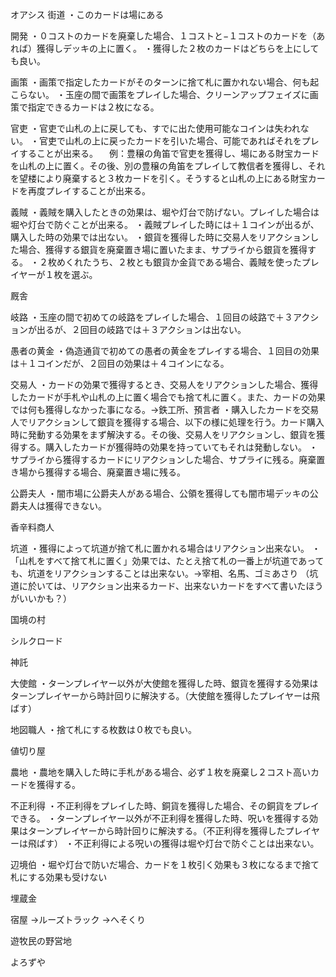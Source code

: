 オアシス
街道
・このカードは場にある

開発
・０コストのカードを廃棄した場合、１コストと−１コストのカードを（あれば）獲得しデッキの上に置く。
・獲得した２枚のカードはどちらを上にしても良い。

画策
・画策で指定したカードがそのターンに捨て札に置かれない場合、何も起こらない。
・玉座の間で画策をプレイした場合、クリーンアップフェイズに画策で指定できるカードは２枚になる。

官吏
・官吏で山札の上に戻しても、すでに出た使用可能なコインは失われない。
・官吏で山札の上に戻ったカードを引いた場合、可能であればそれをプレイすることが出来る。
　例：豊穣の角笛で官吏を獲得し、場にある財宝カードを山札の上に置く。その後、別の豊穣の角笛をプレイして教信者を獲得し、それを望楼により廃棄すると３枚カードを引く。そうすると山札の上にある財宝カードを再度プレイすることが出来る。

義賊
・義賊を購入したときの効果は、堀や灯台で防げない。プレイした場合は堀や灯台で防ぐことが出来る。
・義賊プレイした時には＋１コインが出るが、購入した時の効果では出ない。
・銀貨を獲得した時に交易人をリアクションした場合、獲得する銀貨を廃棄置き場に置いたまま、サプライから銀貨を獲得する。
・２枚めくれたうち、２枚とも銀貨か金貨である場合、義賊を使ったプレイヤーが１枚を選ぶ。

厩舎

岐路
・玉座の間で初めての岐路をプレイした場合、１回目の岐路で＋３アクションが出るが、２回目の岐路では＋３アクションは出ない。

愚者の黄金
・偽造通貨で初めての愚者の黄金をプレイする場合、１回目の効果は＋１コインだが、２回目の効果は＋４コインになる。

交易人
・カードの効果で獲得するとき、交易人をリアクションした場合、獲得したカードが手札や山札の上に置く場合でも捨て札に置く。また、カードの効果では何も獲得しなかった事になる。→鉄工所、預言者
・購入したカードを交易人でリアクションして銀貨を獲得する場合、以下の様に処理を行う。カード購入時に発動する効果をまず解決する。その後、交易人をリアクションし、銀貨を獲得する。購入したカードが獲得時の効果を持っていてもそれは発動しない。
・サプライから獲得するカードにリアクションした場合、サプライに残る。廃棄置き場から獲得する場合、廃棄置き場に残る。

公爵夫人
・闇市場に公爵夫人がある場合、公領を獲得しても闇市場デッキの公爵夫人は獲得できない。

香辛料商人

坑道
・獲得によって坑道が捨て札に置かれる場合はリアクション出来ない。
・「山札をすべて捨て札に置く」効果では、たとえ捨て札の一番上が坑道であっても、坑道をリアクションすることは出来ない。→宰相、名馬、ゴミあさり
（坑道に於いては、リアクション出来るカード、出来ないカードをすべて書いたほうがいいかも？）

国境の村

シルクロード

神託

大使館
・ターンプレイヤー以外が大使館を獲得した時、銀貨を獲得する効果はターンプレイヤーから時計回りに解決する。（大使館を獲得したプレイヤーは飛ばす）

地図職人
・捨て札にする枚数は０枚でも良い。

値切り屋

農地
・農地を購入した時に手札がある場合、必ず１枚を廃棄し２コスト高いカードを獲得する。

不正利得
・不正利得をプレイした時、銅貨を獲得した場合、その銅貨をプレイできる。
・ターンプレイヤー以外が不正利得を獲得した時、呪いを獲得する効果はターンプレイヤーから時計回りに解決する。（不正利得を獲得したプレイヤーは飛ばす）
・不正利得による呪いの獲得は堀や灯台で防ぐことは出来ない。

辺境伯
・堀や灯台で防いだ場合、カードを１枚引く効果も３枚になるまで捨て札にする効果も受けない

埋蔵金

宿屋
→ルーズトラック
→へそくり

遊牧民の野営地

よろずや

